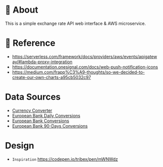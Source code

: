 # :rocket: About
This is a simple exchange rate API web interface & AWS microservice.

# :book: Reference
- https://serverless.com/framework/docs/providers/aws/events/apigateway/#lambda-proxy-integration
- https://documentation.onesignal.com/docs/web-push-notification-icons
- https://medium.com/frapp%C3%A9-thoughts/so-we-decided-to-create-our-own-charts-a95cb5032c97

# Data Sources
- [Currency Converter](http://free.currencyconverterapi.com/api/v5/convert?q=JPY_PHP&compact=y)
- [European Bank Daily Conversions](http://www.ecb.europa.eu/stats/eurofxref/eurofxref-daily.xml)
- [European Bank Conversions](http://www.ecb.europa.eu/stats/policy_and_exchange_rates/euro_reference_exchange_rates/html/index.en.html)
- [European Bank 90-Days Conversions](https://www.ecb.europa.eu/stats/eurofxref/eurofxref-hist-90d.xml)

# Design
- `Inspiration` https://codepen.io/tribex/pen/mWNWdz
